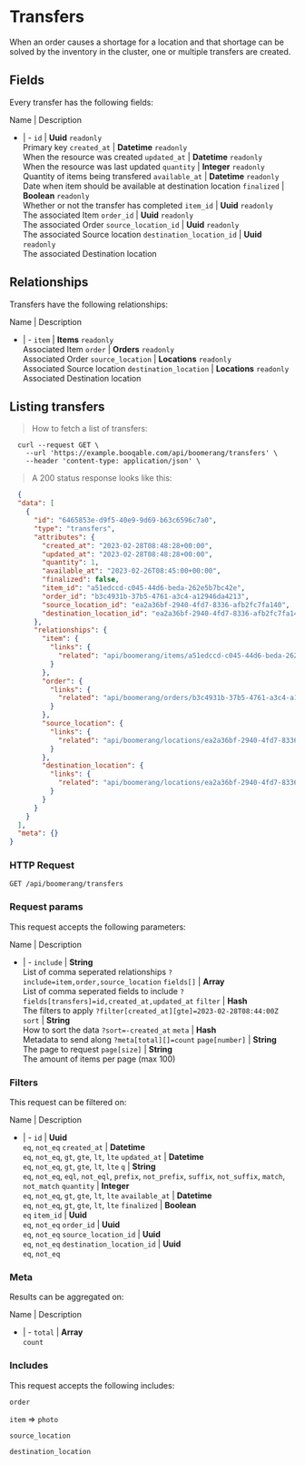 # Transfers

When an order causes a shortage for a location and that shortage can be solved by the inventory in the cluster, one or multiple transfers are created.

## Fields
Every transfer has the following fields:

Name | Description
- | -
`id` | **Uuid** `readonly`<br>Primary key
`created_at` | **Datetime** `readonly`<br>When the resource was created
`updated_at` | **Datetime** `readonly`<br>When the resource was last updated
`quantity` | **Integer** `readonly`<br>Quantity of items being transfered
`available_at` | **Datetime** `readonly`<br>Date when item should be available at destination location
`finalized` | **Boolean** `readonly`<br>Whether or not the transfer has completed
`item_id` | **Uuid** `readonly`<br>The associated Item
`order_id` | **Uuid** `readonly`<br>The associated Order
`source_location_id` | **Uuid** `readonly`<br>The associated Source location
`destination_location_id` | **Uuid** `readonly`<br>The associated Destination location


## Relationships
Transfers have the following relationships:

Name | Description
- | -
`item` | **Items** `readonly`<br>Associated Item
`order` | **Orders** `readonly`<br>Associated Order
`source_location` | **Locations** `readonly`<br>Associated Source location
`destination_location` | **Locations** `readonly`<br>Associated Destination location


## Listing transfers



> How to fetch a list of transfers:

```shell
  curl --request GET \
    --url 'https://example.booqable.com/api/boomerang/transfers' \
    --header 'content-type: application/json' \
```

> A 200 status response looks like this:

```json
  {
  "data": [
    {
      "id": "6465853e-d9f5-40e9-9d69-b63c6596c7a0",
      "type": "transfers",
      "attributes": {
        "created_at": "2023-02-28T08:48:28+00:00",
        "updated_at": "2023-02-28T08:48:28+00:00",
        "quantity": 1,
        "available_at": "2023-02-26T08:45:00+00:00",
        "finalized": false,
        "item_id": "a51edccd-c045-44d6-beda-262e5b7bc42e",
        "order_id": "b3c4931b-37b5-4761-a3c4-a12946da4213",
        "source_location_id": "ea2a36bf-2940-4fd7-8336-afb2fc7fa140",
        "destination_location_id": "ea2a36bf-2940-4fd7-8336-afb2fc7fa140"
      },
      "relationships": {
        "item": {
          "links": {
            "related": "api/boomerang/items/a51edccd-c045-44d6-beda-262e5b7bc42e"
          }
        },
        "order": {
          "links": {
            "related": "api/boomerang/orders/b3c4931b-37b5-4761-a3c4-a12946da4213"
          }
        },
        "source_location": {
          "links": {
            "related": "api/boomerang/locations/ea2a36bf-2940-4fd7-8336-afb2fc7fa140"
          }
        },
        "destination_location": {
          "links": {
            "related": "api/boomerang/locations/ea2a36bf-2940-4fd7-8336-afb2fc7fa140"
          }
        }
      }
    }
  ],
  "meta": {}
}
```

### HTTP Request

`GET /api/boomerang/transfers`

### Request params

This request accepts the following parameters:

Name | Description
- | -
`include` | **String** <br>List of comma seperated relationships `?include=item,order,source_location`
`fields[]` | **Array** <br>List of comma seperated fields to include `?fields[transfers]=id,created_at,updated_at`
`filter` | **Hash** <br>The filters to apply `?filter[created_at][gte]=2023-02-28T08:44:00Z`
`sort` | **String** <br>How to sort the data `?sort=-created_at`
`meta` | **Hash** <br>Metadata to send along `?meta[total][]=count`
`page[number]` | **String** <br>The page to request
`page[size]` | **String** <br>The amount of items per page (max 100)


### Filters

This request can be filtered on:

Name | Description
- | -
`id` | **Uuid** <br>`eq`, `not_eq`
`created_at` | **Datetime** <br>`eq`, `not_eq`, `gt`, `gte`, `lt`, `lte`
`updated_at` | **Datetime** <br>`eq`, `not_eq`, `gt`, `gte`, `lt`, `lte`
`q` | **String** <br>`eq`, `not_eq`, `eql`, `not_eql`, `prefix`, `not_prefix`, `suffix`, `not_suffix`, `match`, `not_match`
`quantity` | **Integer** <br>`eq`, `not_eq`, `gt`, `gte`, `lt`, `lte`
`available_at` | **Datetime** <br>`eq`, `not_eq`, `gt`, `gte`, `lt`, `lte`
`finalized` | **Boolean** <br>`eq`
`item_id` | **Uuid** <br>`eq`, `not_eq`
`order_id` | **Uuid** <br>`eq`, `not_eq`
`source_location_id` | **Uuid** <br>`eq`, `not_eq`
`destination_location_id` | **Uuid** <br>`eq`, `not_eq`


### Meta

Results can be aggregated on:

Name | Description
- | -
`total` | **Array** <br>`count`


### Includes

This request accepts the following includes:

`order`


`item` => 
`photo`




`source_location`


`destination_location`





